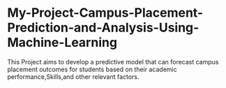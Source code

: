 # My-Project-Campus-Placement-Prediction-and-Analysis-Using-Machine-Learning
This Project aims to develop a predictive  model that can forecast campus placement outcomes for students based on their academic performance,Skills,and other relevant factors.
